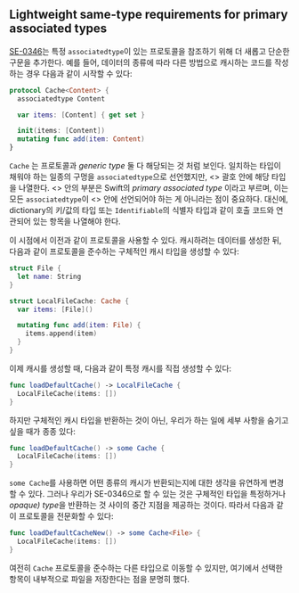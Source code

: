 ## Lightweight same-type requirements for primary associated types

[SE-0346](https://github.com/apple/swift-evolutions/blob/main/proposals/0346-light-weight-same-type-syntax.md)는 특정 `associatedtype`이 있는 프로토콜을 참조하기 위해 더 새롭고 단순한 구문을 추가한다. 예를 들어, 데이터의 종류에 따라 다른 방법으로 캐시하는 코드를 작성하는 경우 다음과 같이 시작할 수 있다:

```swift
protocol Cache<Content> {
  associatedtype Content

  var items: [Content] { get set }

  init(items: [Content])
  mutating func add(item: Content)
}
```

`Cache` 는 프로토콜과 *generic type* 둘 다 해당되는 것 처럼 보인다. 일치하는 타입이 채워야 하는 일종의 구멍을 `associatedtype`으로 선언했지만, <> 괄호 안에 해당 타입을 나열한다. <> 안의 부분은 Swift의 *primary associated type* 이라고 부르며, 이는 모든 `associatedtype`이 <> 안에 선언되어야 하는 게 아니라는 점이 중요하다. 대신에, dictionary의 키/값의 타입 또는 `Identifiable`의 식별자 타입과 같이 호출 코드와 연관되어 있는 항목을 나열해야 한다.

이 시점에서 이전과 같이 프로토콜을 사용할 수 있다. 캐시하려는 데이터를 생성한 뒤, 다음과 같이 프로토콜을 준수하는 구체적인 캐시 타입을 생성할 수 있다:

```swift
struct File {
  let name: String
}

struct LocalFileCache: Cache {
  var items: [File]()

  mutating func add(item: File) {
    items.append(item)
  }
}
```

이제 캐시를 생성할 때, 다음과 같이 특정 캐시를 직접 생성할 수 있다:

```swift
func loadDefaultCache() -> LocalFileCache {
  LocalFileCache(items: [])
}
```

하지만 구체적인 캐시 타입을 반환하는 것이 아닌, 우리가 하는 일에 세부 사항을 숨기고 싶을 때가 종종 있다:

```swift
func loadDefaultCache() -> some Cache {
  LocalFileCache(items: [])
}
```

`some Cache`를 사용하면 어떤 종류의 캐시가 반환되는지에 대한 생각을 유연하게 변경할 수 있다. 그러나 우리가 SE-0346으로 할 수 있는 것은 구체적인 타입을 특정하거나 *opaque) type*을 반환하는 것 사이의 중간 지점을 제공하는 것이다. 따라서 다음과 같이 프로토콜을 전문화할 수 있다:

```swift
func loadDefaultCacheNew() -> some Cache<File> {
  LocalFileCache(items: [])
}
```

여전히 `Cache` 프로토콜을 준수하는 다른 타입으로 이동할 수 있지만, 여기에서 선택한 항목이 내부적으로 파일을 저장한다는 점을 분명히 했다.


